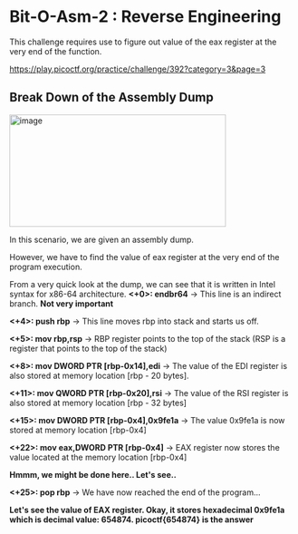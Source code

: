 # Bit-O-Asm-2 : Reverse Engineering 

This challenge requires use to figure out value of the eax register at the very end of the function. 

https://play.picoctf.org/practice/challenge/392?category=3&page=3

## Break Down of the Assembly Dump 

<img width="382" height="198" alt="image" src="https://github.com/user-attachments/assets/60dfcd79-3c0e-4a0e-8ce8-d18f6ee45c05" />

In this scenario, we are given an assembly dump. 

However, we have to find the value of eax register at the very end of the program execution. 

From a very quick look at the dump, we can see that it is written in Intel syntax for x86-64 architecture. 
**<+0>:     endbr64**  ->  This line is an indirect branch. **Not very important**

**<+4>:     push   rbp**  -> This line moves rbp into stack and starts us off. 

**<+5>:     mov    rbp,rsp** -> RBP register points to the top of the stack (RSP is a register that points to the top of the stack)

**<+8>:     mov    DWORD PTR [rbp-0x14],edi** -> The value of the EDI register is also stored at memory location [rbp - 20 bytes]. 

**<+11>:    mov    QWORD PTR [rbp-0x20],rsi** -> The value of the RSI register is also stored at memory location [rbp - 32 bytes] 

**<+15>:    mov    DWORD PTR [rbp-0x4],0x9fe1a** -> The value 0x9fe1a is now stored at memory location [rbp-0x4]

**<+22>:    mov    eax,DWORD PTR [rbp-0x4]** -> EAX register now stores the value located at the memory location [rbp-0x4]

**Hmmm, we might be done here.. Let's see..**

**<+25>:    pop    rbp** -> We have now reached the end of the program... 

**Let's see the value of EAX register. Okay, it stores hexadecimal 0x9fe1a which is decimal value: 654874. picoctf{654874} is the answer**

